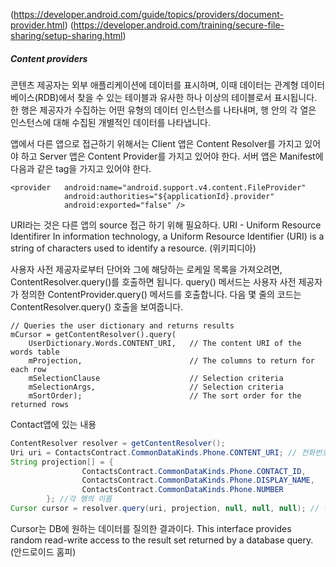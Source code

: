 (https://developer.android.com/guide/topics/providers/document-provider.html)
(https://developer.android.com/training/secure-file-sharing/setup-sharing.html)
##### Content providers
콘텐츠 제공자는 외부 애플리케이션에 데이터를 표시하며, 이때 데이터는 관계형 데이터베이스(RDB)에서 찾을 수 있는 테이블과 유사한 하나 이상의 테이블로서 표시됩니다. 한 행은 제공자가 수집하는 어떤 유형의 데이터 인스턴스를 나타내며, 행 안의 각 열은 인스턴스에 대해 수집된 개별적인 데이터를 나타냅니다.

앱에서 다른 앱으로 접근하기 위해서는 Client 앱은 Content Resolver를 가지고 있어야 하고 Server 앱은 Content Provider를 가지고 있어야 한다. 서버 앱은 Manifest에 다음과 같은 tag을 가지고 있어야 한다.
```
<provider   android:name="android.support.v4.content.FileProvider"
            android:authorities="${applicationId}.provider"
            android:exported="false" />
```

URI라는 것은 다른 앱의 source 접근 하기 위해 필요하다.
URI - Uniform Resource Identifirer
In information technology, a Uniform Resource Identifier (URI) is a string of characters used to identify a resource. (위키피디아)

사용자 사전 제공자로부터 단어와 그에 해당하는 로케일 목록을 가져오려면, ContentResolver.query()를 호출하면 됩니다. query() 메서드는 사용자 사전 제공자가 정의한 ContentProvider.query() 메서드를 호출합니다. 다음 몇 줄의 코드는 ContentResolver.query() 호출을 보여줍니다.
```
// Queries the user dictionary and returns results
mCursor = getContentResolver().query(
    UserDictionary.Words.CONTENT_URI,   // The content URI of the words table
    mProjection,                        // The columns to return for each row
    mSelectionClause                    // Selection criteria
    mSelectionArgs,                     // Selection criteria
    mSortOrder);                        // The sort order for the returned rows
```

Contact앱에 있는 내용
```java
ContentResolver resolver = getContentResolver();
Uri uri = ContactsContract.CommonDataKinds.Phone.CONTENT_URI; // 전화번호 URI
String projection[] = {
                ContactsContract.CommonDataKinds.Phone.CONTACT_ID,
                ContactsContract.CommonDataKinds.Phone.DISPLAY_NAME,
                ContactsContract.CommonDataKinds.Phone.NUMBER
        }; //각 행의 이름
Cursor cursor = resolver.query(uri, projection, null, null, null); // 쿼리를 날려 받은 결과를 Cursor 클래스로 처리한다. 마치 데이터베이스 할 때 쿼리로 얻은 정보를 Cursor 처리 하는 것과 같음
```
Cursor는 DB에 원하는 데이터를 질의한 결과이다.
This interface provides random read-write access to the result set returned by a database query. (안드로이드 홈피)
